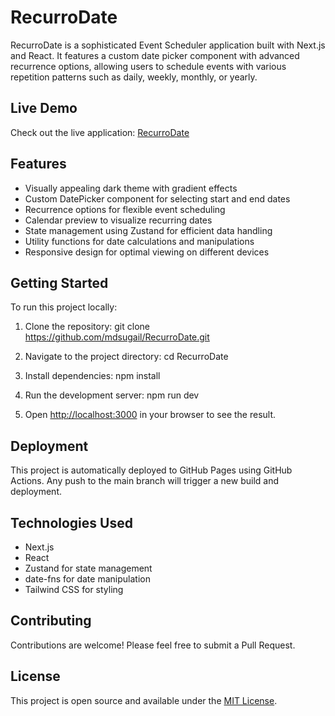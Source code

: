 # RecurroDate

RecurroDate is a sophisticated Event Scheduler application built with Next.js and React. It features a custom date picker component with advanced recurrence options, allowing users to schedule events with various repetition patterns such as daily, weekly, monthly, or yearly.

## Live Demo

Check out the live application: [RecurroDate](https://mdsugail.github.io/RecurroDate/)

## Features

- Visually appealing dark theme with gradient effects
- Custom DatePicker component for selecting start and end dates
- Recurrence options for flexible event scheduling
- Calendar preview to visualize recurring dates
- State management using Zustand for efficient data handling
- Utility functions for date calculations and manipulations
- Responsive design for optimal viewing on different devices

## Getting Started

To run this project locally:

1. Clone the repository: git clone https://github.com/mdsugail/RecurroDate.git
   
2. Navigate to the project directory: cd RecurroDate
  
3. Install dependencies: npm install

4. Run the development server: npm run dev


5. Open [http://localhost:3000](http://localhost:3000) in your browser to see the result.

## Deployment

This project is automatically deployed to GitHub Pages using GitHub Actions. Any push to the main branch will trigger a new build and deployment.

## Technologies Used

- Next.js
- React
- Zustand for state management
- date-fns for date manipulation
- Tailwind CSS for styling

## Contributing

Contributions are welcome! Please feel free to submit a Pull Request.

## License

This project is open source and available under the [MIT License](LICENSE).
   


